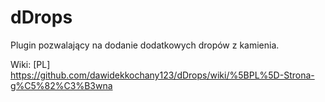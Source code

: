 # dDrops
Plugin pozwalający na dodanie dodatkowych dropów z kamienia.

Wiki:
[PL] https://github.com/dawidekkochany123/dDrops/wiki/%5BPL%5D-Strona-g%C5%82%C3%B3wna

